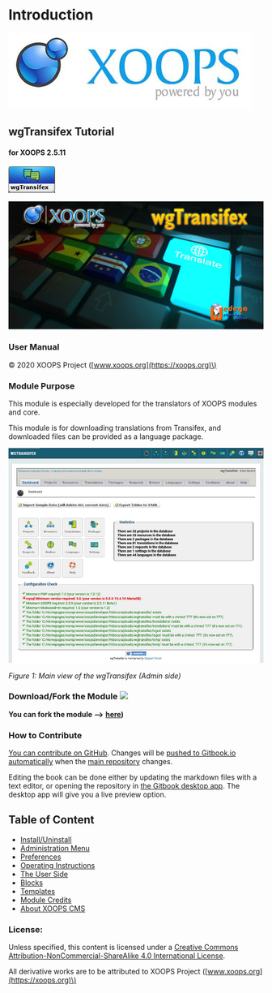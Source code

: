 # Introduction

![](.gitbook/assets/logoxoops.jpg)

## wgTransifex Tutorial

#### for XOOPS 2.5.11

![](.gitbook/assets/logomodule.png)

![](.gitbook/assets/wgtransifex.jpg)

### User Manual

© 2020 XOOPS Project \([www.xoops.org](https://xoops.org)\)

### Module Purpose

This module is especially developed for the translators of XOOPS modules and core.
 
This module is for downloading translations from Transifex, and downloaded files can be provided as a language package.

![](.gitbook/assets/2dashboard.jpg)

_Figure 1: Main view of the wgTransifex \(Admin side\)_

### Download/Fork the Module ![](https://xoops.org/images/forkit.png)

**You can fork the module --&gt;** [**here**](https://github.com/XoopsModules25x/wgtransifex)**\)**

### How to Contribute

[You can contribute on GitHub](https://github.com/XoopsDocs/wgtransifex-tutorial). 
Changes will be [pushed to Gitbook.io automatically](https://www.gitbook.com/book/xoops/wgtransifex-tutorial/activity) 
when the [main repository](https://github.com/XoopsDocs/wgtransifex-tutorial) changes.

Editing the book can be done either by updating the markdown files with a text editor, or opening the repository in [the Gitbook desktop app](https://github.com/GitbookIO/editor/blob/master/README.md). The desktop app will give you a live preview option.

## Table of Content

* [Install/Uninstall](1install.md)
* [Administration Menu](2administration/)
* [Preferences](3preferences.md)
* [Operating Instructions](4operations.md)
* [The User Side](5userside.md)
* [Blocks](6blocks.md)
* [Templates](7templates.md)
* [Module Credits](9credits.md)
* [About XOOPS CMS](10aboutxoops.md)

### License:

  
Unless specified, this content is licensed under a [Creative Commons Attribution-NonCommercial-ShareAlike 4.0 International License](http://creativecommons.org/licenses/by-nc-sa/4.0/).

All derivative works are to be attributed to XOOPS Project \([www.xoops.org](https://xoops.org)\)

